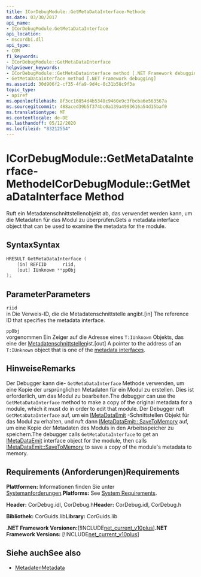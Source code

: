 ```yaml
---
title: ICorDebugModule::GetMetaDataInterface-Methode
ms.date: 03/30/2017
api_name:
- ICorDebugModule.GetMetaDataInterface
api_location:
- mscordbi.dll
api_type:
- COM
f1_keywords:
- ICorDebugModule::GetMetaDataInterface
helpviewer_keywords:
- ICorDebugModule::GetMetaDatainterface method [.NET Framework debugging]
- GetMetaDatainterface method [.NET Framework debugging]
ms.assetid: 30d906f2-cf35-4fa9-9d4c-0c31b58c9f3a
topic_type:
- apiref
ms.openlocfilehash: 8f3cc16054d4b5340c9460e9c3fbcba6e563567a
ms.sourcegitcommit: 488aced39b5f374bc0a139a4993616a54d15baf0
ms.translationtype: MT
ms.contentlocale: de-DE
ms.lasthandoff: 05/12/2020
ms.locfileid: "83212554"
---
```

# <a name="icordebugmodulegetmetadatainterface-method"></a><span data-ttu-id="43d4c-102">ICorDebugModule::GetMetaDataInterface-Methode</span><span class="sxs-lookup"><span data-stu-id="43d4c-102">ICorDebugModule::GetMetaDataInterface Method</span></span>
<span data-ttu-id="43d4c-103">Ruft ein Metadatenschnittstellenobjekt ab, das verwendet werden kann, um die Metadaten für das Modul zu überprüfen.</span><span class="sxs-lookup"><span data-stu-id="43d4c-103">Gets a metadata interface object that can be used to examine the metadata for the module.</span></span>  
  
## <a name="syntax"></a><span data-ttu-id="43d4c-104">Syntax</span><span class="sxs-lookup"><span data-stu-id="43d4c-104">Syntax</span></span>  
  
```cpp  
HRESULT GetMetaDataInterface (  
    [in] REFIID      riid,  
    [out] IUnknown **ppObj  
);  
```  
  
## <a name="parameters"></a><span data-ttu-id="43d4c-105">Parameter</span><span class="sxs-lookup"><span data-stu-id="43d4c-105">Parameters</span></span>  
 `riid`  
 <span data-ttu-id="43d4c-106">in Die Verweis-ID, die die Metadatenschnittstelle angibt.</span><span class="sxs-lookup"><span data-stu-id="43d4c-106">[in] The reference ID that specifies the metadata interface.</span></span>  
  
 `ppObj`  
 <span data-ttu-id="43d4c-107">vorgenommen Ein Zeiger auf die Adresse eines `T:IUnknown` Objekts, das eine der [Metadatenschnittstellen](../metadata/metadata-interfaces.md)ist.</span><span class="sxs-lookup"><span data-stu-id="43d4c-107">[out] A pointer to the address of an `T:IUnknown` object that is one of the [metadata interfaces](../metadata/metadata-interfaces.md).</span></span>  
  
## <a name="remarks"></a><span data-ttu-id="43d4c-108">Hinweise</span><span class="sxs-lookup"><span data-stu-id="43d4c-108">Remarks</span></span>  
 <span data-ttu-id="43d4c-109">Der Debugger kann die- `GetMetaDataInterface` Methode verwenden, um eine Kopie der ursprünglichen Metadaten für ein Modul zu erstellen. Dies ist erforderlich, um das Modul zu bearbeiten.</span><span class="sxs-lookup"><span data-stu-id="43d4c-109">The debugger can use the `GetMetaDataInterface` method to make a copy of the original metadata for a module, which it must do in order to edit that module.</span></span> <span data-ttu-id="43d4c-110">Der Debugger ruft `GetMetaDataInterface` auf, um ein [IMetaDataEmit](../../../../docs/framework/unmanaged-api/metadata/imetadataemit-interface.md) -Schnittstellen Objekt für das Modul zu erhalten, und ruft dann [IMetaDataEmit:: SaveToMemory](../metadata/imetadataemit-savetomemory-method.md) auf, um eine Kopie der Metadaten des Moduls in den Arbeitsspeicher zu speichern.</span><span class="sxs-lookup"><span data-stu-id="43d4c-110">The debugger calls `GetMetaDataInterface` to get an [IMetaDataEmit](../../../../docs/framework/unmanaged-api/metadata/imetadataemit-interface.md) interface object for the module, then calls [IMetaDataEmit::SaveToMemory](../metadata/imetadataemit-savetomemory-method.md) to save a copy of the module's metadata to memory.</span></span>  
  
## <a name="requirements"></a><span data-ttu-id="43d4c-111">Requirements (Anforderungen)</span><span class="sxs-lookup"><span data-stu-id="43d4c-111">Requirements</span></span>  
 <span data-ttu-id="43d4c-112">**Plattformen:** Informationen finden Sie unter [Systemanforderungen](../../get-started/system-requirements.md).</span><span class="sxs-lookup"><span data-stu-id="43d4c-112">**Platforms:** See [System Requirements](../../get-started/system-requirements.md).</span></span>  
  
 <span data-ttu-id="43d4c-113">**Header:** CorDebug.idl, CorDebug.h</span><span class="sxs-lookup"><span data-stu-id="43d4c-113">**Header:** CorDebug.idl, CorDebug.h</span></span>  
  
 <span data-ttu-id="43d4c-114">**Bibliothek:** CorGuids.lib</span><span class="sxs-lookup"><span data-stu-id="43d4c-114">**Library:** CorGuids.lib</span></span>  
  
 <span data-ttu-id="43d4c-115">**.NET Framework Versionen:**[!INCLUDE[net_current_v10plus](../../../../includes/net-current-v10plus-md.md)]</span><span class="sxs-lookup"><span data-stu-id="43d4c-115">**.NET Framework Versions:** [!INCLUDE[net_current_v10plus](../../../../includes/net-current-v10plus-md.md)]</span></span>  
  
## <a name="see-also"></a><span data-ttu-id="43d4c-116">Siehe auch</span><span class="sxs-lookup"><span data-stu-id="43d4c-116">See also</span></span>

- [<span data-ttu-id="43d4c-117">Metadaten</span><span class="sxs-lookup"><span data-stu-id="43d4c-117">Metadata</span></span>](../metadata/index.md)
